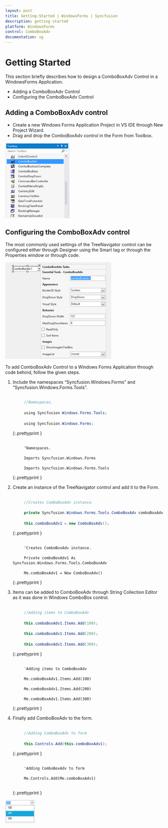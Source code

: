 ```yaml
---
layout: post
title: Getting-Started | WindowsForms | Syncfusion
description: getting started
platform: WindowsForms
control: ComboBoxAdv
documentation: ug
---
```


# Getting Started


This section briefly describes how to design a ComboBoxAdv Control in a WindowsForms Application.

* Adding a ComboBoxAdv Control 
* Configuring the ComboBoxAdv Control


## Adding a ComboBoxAdv control

* Create a new Windows Forms Application Project in VS IDE through New Project Wizard.
* Drag and drop the ComboBoxAdv control in the Form from Toolbox.



![C:/Users/ashwini/Desktop/ComboBoxAdv image/ComboBoxAdv in toolbox.png](Overview_images/Overview_img296.png) 



## Configuring the ComboBoxAdv control

The most commonly used settings of the TreeNavigator control can be configured either through Designer using the Smart tag or through the Properties window or through code.



![C:/Users/ashwini/Desktop/ComboBoxAdv image/ComboBoxAdv smart tag.png](Overview_images/Overview_img297.png) 



To add ComboBoxAdv Control to a Windows Forms Application through code behind, follow the given steps.

1. Include the namespaces “Syncfusion.Windows.Forms” and “Syncfusion.Windows.Forms.Tools”.

   ~~~ cs

        //Namespaces.

		using Syncfusion.Windows.Forms.Tools;

		using Syncfusion.Windows.Forms;


   ~~~
   {:.prettyprint }


   ~~~ vbnet

        ‘Namespaces.

		Imports Syncfusion.Windows.Forms

		Imports Syncfusion.Windows.Forms.Tools

   ~~~
   {:.prettyprint }

2. Create an instance of the TreeNavigator control and add it to the Form.


   ~~~ cs

        //Creates ComboBoxAdv instance.

		private Syncfusion.Windows.Forms.Tools.ComboBoxAdv comboBoxAdv1;

		this.comboBoxAdv1 = new ComboBoxAdv();
   ~~~
   {:.prettyprint }

   ~~~ vbnet

        'Creates ComboBoxAdv instance.

		Private comboBoxAdv1 As Syncfusion.Windows.Forms.Tools.ComboBoxAdv

		Me.comboBoxAdv1 = New ComboBoxAdv()

   ~~~
   {:.prettyprint }


3. Items can be added to ComboBoxAdv through String Collection Editor as it was done in Windows ComboBox control.


   ~~~ cs

        //Adding items to ComboBoxAdv

		this.comboBoxAdv1.Items.Add(100);

		this.comboBoxAdv1.Items.Add(200);

		this.comboBoxAdv1.Items.Add(300);

   ~~~
   {:.prettyprint }

   ~~~ vbnet

        'Adding items to ComboBoxAdv

		Me.comboBoxAdv1.Items.Add(100)

		Me.comboBoxAdv1.Items.Add(200)

		Me.comboBoxAdv1.Items.Add(300)

   ~~~
   {:.prettyprint }

4. Finally add ComboBoxAdv to the form.


   ~~~ cs

        //Adding ComboBoxAdv to form

		this.Controls.Add(this.comboBoxAdv1);

   ~~~
   {:.prettyprint }

   ~~~ vbnet

        'Adding ComboBoxAdv to form

		Me.Controls.Add(Me.comboBoxAdv1)


   ~~~
   {:.prettyprint }


![C:/Users/ashwini/Desktop/ComboBoxAdv image/ComboBoxAdv items.png](Overview_images/Overview_img298.png)

